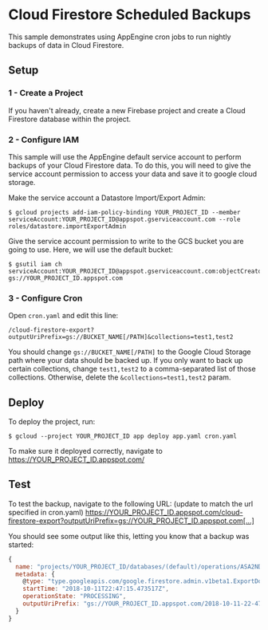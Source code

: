 # Cloud Firestore Scheduled Backups

This sample demonstrates using AppEngine cron jobs to run nightly backups of data in Cloud Firestore.

## Setup

### 1 - Create a Project
If you haven't already, create a new Firebase project and create a Cloud Firestore database within the project.

### 2 - Configure IAM
This sample will use the AppEngine default service account to perform backups of your Cloud Firestore data.
To do this, you will need to give the service account permission to access your data and save it to google cloud storage.

Make the service account a Datastore Import/Export Admin:

```shell
$ gcloud projects add-iam-policy-binding YOUR_PROJECT_ID --member serviceAccount:YOUR_PROJECT_ID@appspot.gserviceaccount.com --role roles/datastore.importExportAdmin
```

Give the service account permission to write to the GCS bucket you are going to use.
Here, we will use the default bucket:

```shell
$ gsutil iam ch serviceAccount:YOUR_PROJECT_ID@appspot.gserviceaccount.com:objectCreator gs://YOUR_PROJECT_ID.appspot.com
```

### 3 - Configure Cron
Open `cron.yaml` and edit this line:

```
/cloud-firestore-export?outputUriPrefix=gs://BUCKET_NAME[/PATH]&collections=test1,test2
```

You should change `gs://BUCKET_NAME[/PATH]` to the Google Cloud Storage path where your data should be backed up.
If you only want to back up certain collections, change `test1,test2` to a comma-separated list of those collections.
Otherwise, delete the `&collections=test1,test2` param.

## Deploy

To deploy the project, run:

```
$ gcloud --project YOUR_PROJECT_ID app deploy app.yaml cron.yaml
```

To make sure it deployed correctly, navigate to https://YOUR_PROJECT_ID.appspot.com/

## Test

To test the backup, navigate to the following URL: (update to match the url specified in cron.yaml)
https://YOUR_PROJECT_ID.appspot.com/cloud-firestore-export?outputUriPrefix=gs://YOUR_PROJECT_ID.appspot.com[...]

You should see some output like this, letting you know that a backup was started:

```js
{
  name: "projects/YOUR_PROJECT_ID/databases/(default)/operations/ASA2NDIwNjI3ODQJGnRsdWFmZWQHEmxhcnRuZWNzdS1zYm9qLW5pbWRhFAosEg",
  metadata: {
    @type: "type.googleapis.com/google.firestore.admin.v1beta1.ExportDocumentsMetadata",
    startTime: "2018-10-11T22:47:15.473517Z",
    operationState: "PROCESSING",
    outputUriPrefix: "gs://YOUR_PROJECT_ID.appspot.com/2018-10-11-22-47-15"
  }
}
```
